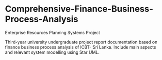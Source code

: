 # Comprehensive-Finance-Business-Process-Analysis
Enterprise Resources Planning Systems Project 

Third-year university undergraduate project report documentation based on finance business process analysis of ICBT- Sri Lanka. Include main aspects and relevant system modelling using Star UML. 
